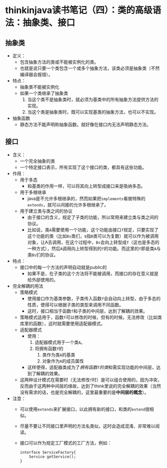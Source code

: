 # thinkinjava读书笔记（四）：类的高级语法：抽象类、接口
## 抽象类
- 定义：
	- 包含抽象方法的类或不能被实例化的类。
	- 也就是说只要一个类包含一个或多个抽象方法，该类必须是抽象类（不然编译器会报错）。
- 特点：
	- 抽象类不能被实例化
	- 如果一个类继承了抽象类
		1. 当这个类不是抽象类时，就必须为基类中的所有抽象方法提供方法的实现。
		2. 当这个类是抽象类时，既可以实现基类的抽象方法，也可以不实现。
- 抽象函数
	- 静态方法不能声明称抽象函数。就好像在接口内无法声明静态方法。

## 接口
- 含义：
	- 一个完全抽象的类
	- 一个特定接口表示，所有实现了这个接口的类，都具有这些功能。
- 作用：
	- 用于多态
		- 和基类的作用一样，可以将其向上转型成接口来是吸纳多态。
	- 用于多根继承
		- java是不允许多根继承的，然而如果把`implements`看做特殊的`extends`，就可以间接的允许多根继承了。
	- 用于建立类与类之间的协议
		- 由于接口的含义，规定了子类的功能，所以常用来建立类与类之间的协议。
		- 比如说，类`A`需要使用一个功能，这个功能由接口`f`规定，只要实现了这个功能的类（比如`Bs`类们，s指`B`类可以为复数）就可以作为被调用对象，让A去调用，在这个过程中，`Bs`会向上转型成`f`（这也是多态的一种方式），然后`A`调用向上转型得到的`f`的功能。而这里的`f`即是类`A`与类`Bs`们的协议。
- 特点：
	- 接口中的每一个方法的声明自动就是public的
		- 如果不是，在子类的这个方法将不能被调用，而接口的存在意义就是给外部使用的。
- 完全解耦的用法
	- 策略模式
		- 使用接口作为基类参数，子类传入函数`f`会自动向上转型，由于多态的性质，使得可以根据子类的类型来调用不同函数。
		- 这时，接口相当于函数`f`和子类的中间层，达到了解耦的效果。
	- 策略模式适用于，函数`f`可以修改的时候，但有的时候，无法修改（比如类库里的函数），这时就需要使用适配器模式。
	- 适配器模式
		- 使用：
			1. 适配器模式用于一个类`A`。
			2. 将拥有函数`f`的
				1. 类作为类`A`的基类
				2. 对象作为`A`的成员属性
		- 这样使得，适配器类成为了*拥有函数`f`的类*和需实现功能的中间层，达到了解耦的效果。
	- 这两种设计模式在需要时（无法修改`f`时）是可以组合使用的，因为冲突，反而由于这两种中间层的缘故，达到了think里说的完全解耦的效果（当然没有需求的话，也是完全解耦的，这里最重要的是**中间层的概念**）。
- 注意：
	- 可以使用`extends`来扩展接口，以此拥有新的接口，和类的`extend`很相似。
	- 尽量不要让不同接口里声明的方法名类似，这时会造成混淆、非常难以阅读。
	- 接口可以作为规定工厂模式的工厂方法，例如：

		```
		interface ServiceFactory{
			Service getService();
		}
		```

